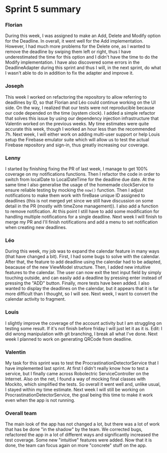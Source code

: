 Sprint 5 summary
================

### Florian
During this week, I was assigned to make an Add, Delete and Modify option for the Deadline.
In overall, it went well for the Add implementation. However, I had much more problems
for the Delete one, as I wanted to remove the deadline by swiping them left or right,
thus I have underestimated the time for this option and I didn't have the time to
do the Modify implementation. I have also discovered some errors in the DeadlineAdapter
during this sprint and thus I will, in the next sprint, do what I wasn't able to do in
addition to fix the adapter and improve it.

### Joseph

This week I worked on refactoring the repository to allow referring to
deadlines by ID, so that Florian and Léo could continue working on the UI
side. On the way, I realized that our tests were not reproducible because our
code depended on the time (system clock). I added a simple refactor that
solves this issue by using our dependency injection infrastructure that
Valentin worked on the previous weeks. My time estimates were quite accurate
this week, though I worked an hour less than the recommended 7h. Next week,
I will either work on adding multi-user support or help Louis setup the
Firebase emulator suite which will allow us to test the actual Firebase
repository and sign-in, thus greatly increasing our coverage.

### Lenny
I started by finishing fixing the PR of last week, I manage to get 100% coverage on my notifications functions. Then I refactor the code in order to switch from localDate to LocalDateTime for the deadline due date. At the same time I also generalise the usage of the homemade clockService to ensure reliable testing by mocking the `now()` function. Then I adjust notifications to make them work with fireBase unique ID assigned to deadlines (this is not merged yet since we still have discussion on some detail in the PR (mostly with timeZone management)). I also add a function to remove notification. At this point I still have to add some modification for handling multiple notifications for a single deadline.
Next week I will finish to merge my PR and I'll finish notifications and add a menu to set notification when creating new deadlines.

### Léo
During this week, my job was to expand the calendar feature in many ways (that have changed a bit). First, I had some bugs
to solve with the calendar. After that, the feature to add deadline using the calendar had to be adapted, beacause of the
new ViewModel structure. Then, I added new intuitive features to the calendar. The user can now exit the text input field
by simply touching outside, and can easily add a deadline by pressing enter instead of pressing the "ADD" button. Finally,
more tests have been added. I also wanted to display the deadlines on the calendar, but it appears that it is far more
difficult than I thought, so I will see. Next week, I want to convert the calendar activity to fragment.

### Louis
I slightly improve the coverage of the account activity but I am struggling on testing some result.
If it's not finish before friday I will just let it as it is.
Edit: I did wrong manipulation with git branching, I break all what I've done.
Next week I planned to work on generating QRCode from deadline.

### Valentin
My task for this sprint was to test the ProcrastinationDetectorService that I have implemented last sprint. At first I
didn't really know how to test a service, but I finally came across Robolectric ServiceController on the Internet. Also
on the net, I found a way of mocking final classes with Mockito, which simplified the tests. So overall it went well and,
unlike usual, I stayed within my time estimate. Next week I will still be working on ProcrastinationDetectorService, the
goal being this time to make it work even when the app is not running.

### Overall team
The main look of the app has not changed a lot, but there was a lot of work that has be done "in
the shadow" by the team. We corrected bugs, refactored the app in a lot of different ways and significantly increased the test coverage. Some new "intuitive" features were added. Now that it
is done, the team can focus again on more "concrete" stuff on the app.
